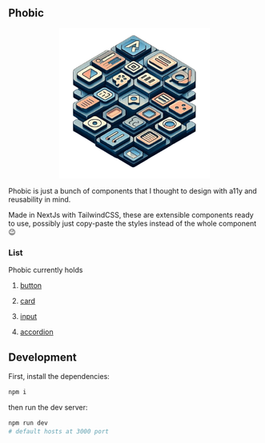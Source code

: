 ## Phobic

<p align='center'>
  <img src='./public/logo.png' width='300' height='300' />
</p>

Phobic is just a bunch of components that I thought to design with a11y and reusability in mind.

Made in NextJs with TailwindCSS, these are extensible components ready to use, possibly just copy-paste the styles instead of the whole component 😉

### List 

Phobic currently holds

1. [button](https://phobic.vercel.app/button)

2. [card](https://phobic.vercel.app/card)

3. [input](https://phobic.vercel.app/input)

4. [accordion](https://phobic.vercel.app/accordion)

## Development

First, install the dependencies:

```bash
npm i
```

then run the dev server:

```bash
npm run dev 
# default hosts at 3000 port
```

